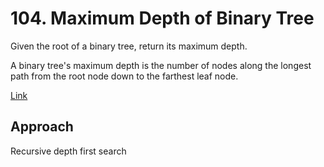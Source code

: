 # 104. Maximum Depth of Binary Tree

Given the root of a binary tree, return its maximum depth.

A binary tree's maximum depth is the number of nodes along the longest path from the root node down to the farthest leaf node.

[Link](https://leetcode.com/problems/maximum-depth-of-binary-tree/)

## Approach

Recursive depth first search